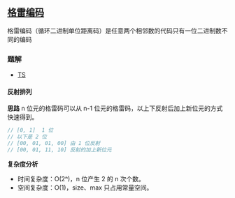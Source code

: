 ## [格雷编码](https://leetcode.cn/problems/gray-code/)
格雷编码（循环二进制单位距离码）是任意两个相邻数的代码只有一位二进制数不同的编码
### 题解
+ [TS](../../ts/128/89.ts)

#### 反射排列
**思路**
n 位元的格雷码可以从 n-1 位元的格雷码，以上下反射后加上新位元的方式快速得到。
```ts
// [0, 1]  1 位
// 以下是 2 位
// [00, 01, 01, 00] 由 1 位反射 
// [00, 01, 11, 10] 反射的加上新位元
```

**复杂度分析**
+ 时间复杂度：O(2ⁿ)，n 位产生 2 的 n 次个数。
+ 空间复杂度：O(1)，size、max 只占用常量空间。
